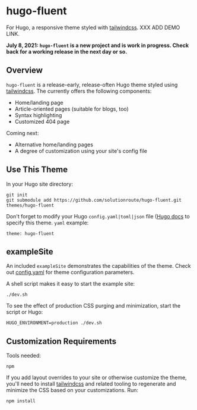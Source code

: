 # hugo-fluent
For Hugo, a responsive theme styled with [tailwindcss][1].  XXX ADD DEMO LINK.

**July 8, 2021: `hugo-fluent` is a new project and is work in progress. Check
back for a working release in the next day or so.**

## Overview

`hugo-fluent` is a release-early, release-often Hugo theme styled using
[tailwindcss][1]. The currently offers the following components:

* Home/landing page
* Article-oriented pages (suitable for blogs, too)
* Syntax highlighting
* Customized 404 page

Coming next:

* Alternative home/landing pages
* A degree of customization using your site's config file

## Use This Theme

In your Hugo site directory:

    git init
    git submodule add https://github.com/solutionroute/hugo-fluent.git themes/hugo-fluent

Don't forget to modify your Hugo `config.yaml|toml|json` file ([Hugo
docs](https://gohugo.io/getting-started/configuration/) to specify this theme.
`yaml` example:

    theme: hugo-fluent

## exampleSite

An included `exampleSite` demonstrates the capabilities of the theme. Check out
[config.yaml](exampleSite/config.yaml) for theme configuration parameters.

A shell script makes it easy to start the example site:

    ./dev.sh

To see the effect of production CSS purging and minimization, start the script
or Hugo:

    HUGO_ENVIRONMENT=production ./dev.sh

## Customization Requirements

Tools needed:

    npm

If you add layout overrides to your site or otherwise customize the theme,
you'll need to install [tailwindcss][1] and related tooling to regenerate and
minimize the CSS based on your customizations. Run:

    npm install

[1]: <https://tailwindcss.com/>

